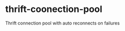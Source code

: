 thrift-coonection-pool
======================

Thrift connection pool with auto reconnects on failures